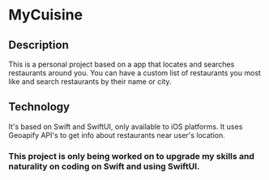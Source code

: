 # MyCuisine

## Description

This is a personal project based on a app that locates and searches restaurants around you. You can have a custom list of restaurants you most like and search restaurants by their name or city.

## Technology

It's based on Swift and SwiftUI, only available to iOS platforms. It uses Geoapify API's to get info about restaurants near user's location.

### This project is only being worked on to upgrade my skills and naturality on coding on Swift and using SwiftUI.
